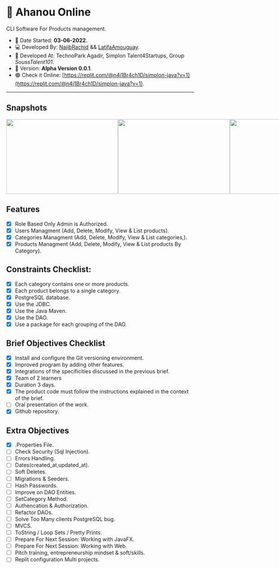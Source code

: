 # :garlic: Ahanou Online


CLI Software For Products management.

 - :date: Date Started: **03-06-2022.** 
 - :computer:	Developed By: [NajibRachid](https://github.com/n4j1Br4ch1D) && [LatifaAmouguay](https://github.com/LATIFADEV).
 - :office: Developed At: TechnoPark Agadir, Simplon Talent4Startups, Group *SoussTalent101*.
 - :pushpin: Version: **Alpha Version 0.0.1**.
 - :green_circle: Check it Online: [https://replit.com/@n4j1Br4ch1D/simplon-java?v=1](https://replit.com/@n4j1Br4ch1D/simplon-java?v=1).

---

## Snapshots
<div style="display:flex">
<img src="/brief6-products-manager/assets/1.PNG" height="200" width="300"/>
<img src="/brief6-products-manager/assets/2.PNG" height="200" width="300"/>
<img src="/brief6-products-manager/assets/3.PNG" height="200" width="300"/>
</div>


## Features

- [X] Role Based Only Admin is Authorized.
- [X] Users Managment (Add, Delete, Modify, View & List products).
- [X] Categories Managment (Add, Delete, Modify, View & List categories,).
- [X] Products Managment (Add, Delete, Modify, View & List products By Category).

## Constraints Checklist:

- [X] Each category contains one or more products.
- [X] Each product belongs to a single category.
- [X] PostgreSQL database.
- [X] Use the JDBC.
- [X] Use the Java Maven.
- [X] Use the DAO.
- [X] Use a package for each grouping of the DAO.

## Brief Objectives Checklist

- [X] Install and configure the Git versioning environment.
- [X] Improved program by adding other features.
- [X] Integrations of the specificities discussed in the previous brief.
- [X] Team of 2 learners 
- [X] Duration 3 days.
- [X] The product code must follow the instructions explained in the context of the brief.
- [ ] Oral presentation of the work.
- [X] Github repository.

## Extra Objectives 

- [X] .Properties File.
- [ ] Check Security (Sql Injection).
- [ ] Errors Handling.
- [ ] Dates(created_at,updated_at).
- [ ] Soft Deletes.
- [ ] Migrations & Seeders.
- [ ] Hash Passwords.
- [ ] Improve on DAO Entities.
- [ ] SetCategory Method.
- [ ] Authencation & Authorization.
- [ ] Refactor  DAOs.
- [ ] Solve Too Many clients PostgreSQL bug.
- [ ] MVCS.
- [ ] ToString / Loop Sets / Pretty Prints. 
- [ ] Prepare For Next Session: Working with JavaFX.
- [ ] Prepare For Next Session: Working with Web.
- [ ] Pitch training, entrepreneurship mindset & soft/skills.
- [ ] Replit configuration Multi projects.
